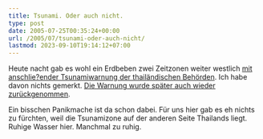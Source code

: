 ```yaml
---
title: Tsunami. Oder auch nicht.
type: post
date: 2005-07-25T00:35:24+00:00
url: /2005/07/tsunami-oder-auch-nicht/
lastmod: 2023-09-10T19:14:12+07:00
---
```

Heute nacht gab es wohl ein Erdbeben zwei Zeitzonen weiter westlich [mit anschlie?ender Tsunamiwarnung der thailändischen Behörden][1]. Ich habe davon nichts gemerkt. [Die Warnung wurde später auch wieder zurückgenommen][2].

Ein bisschen Panikmache ist da schon dabei. Für uns hier gab es eh nichts zu fürchten, weil die Tsunamizone auf der anderen Seite Thailands liegt. Ruhige Wasser hier. Manchmal zu ruhig.

 [1]: http://www.netzeitung.de/ausland/349873.html
 [2]: http://www.netzeitung.de/ausland/349878.html
